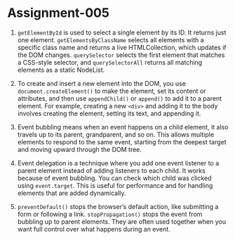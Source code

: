 ﻿# Assignment-005

1. `getElementById` is used to select a single element by its ID. It returns just one element. `getElementsByClassName` selects all elements with a specific class name and returns a live HTMLCollection, which updates if the DOM changes. `querySelector` selects the first element that matches a CSS-style selector, and `querySelectorAll` returns all matching elements as a static NodeList.

2. To create and insert a new element into the DOM, you use `document.createElement()` to make the element, set its content or attributes, and then use `appendChild()` or `append()` to add it to a parent element. For example, creating a new `<div>` and adding it to the body involves creating the element, setting its text, and appending it.

3. Event bubbling means when an event happens on a child element, it also travels up to its parent, grandparent, and so on. This allows multiple elements to respond to the same event, starting from the deepest target and moving upward through the DOM tree.

4. Event delegation is a technique where you add one event listener to a parent element instead of adding listeners to each child. It works because of event bubbling. You can check which child was clicked using `event.target`. This is useful for performance and for handling elements that are added dynamically.

5. `preventDefault()` stops the browser’s default action, like submitting a form or following a link. `stopPropagation()` stops the event from bubbling up to parent elements. They are often used together when you want full control over what happens during an event.
